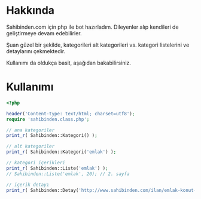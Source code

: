 Hakkında
====================

Sahibinden.com için php ile bot hazırladım. Dileyenler alıp kendileri de geliştirmeye devam edebilirler.

Şuan güzel bir şekilde, kategorileri alt kategorileri vs. kategori listelerini ve detaylarını çekmektedir.

Kullanımı da oldukça basit, aşağıdan bakabilirsiniz.

Kullanımı
====================

```php
<?php

header('Content-type: text/html; charset=utf8');
require 'sahibinden.class.php';

// ana kategoriler
print_r( Sahibinden::Kategori() );

// alt kategoriler
print_r( Sahibinden::Kategori('emlak') );

// kategori içerikleri
print_r( Sahibinden::Liste('emlak') );
// Sahibinden::Liste('emlak', 20); // 2. sayfa

// içerik detayı
print_r( Sahibinden::Detay('http://www.sahibinden.com/ilan/emlak-konut-satilik-dorlion-gayrimenkul-den-yildiztepe-de-sifir-bina-da-2-plus1-153319984/detay') );
```
